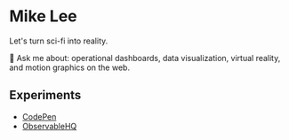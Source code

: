 # Mike Lee
Let's turn sci-fi into reality.  

💬 Ask me about: operational dashboards, data visualization, virtual reality, and motion graphics on the web.

## Experiments
* [CodePen](https://codepen.com/mikejlee)
* [ObservableHQ](https://observablehq.com/@mikejlee)

<!--
**mikejlee/mikejlee** is a ✨ _special_ ✨ repository because its `README.md` (this file) appears on your GitHub profile.

Here are some ideas to get you started:

- 🔭 I’m currently working on ...
- 🌱 I’m currently learning ...
- 👯 I’m looking to collaborate on ...
- 🤔 I’m looking for help with ...
- 💬 Ask me about ...
- 📫 How to reach me: ...
- 😄 Pronouns: ...
- ⚡ Fun fact: ...
-->
